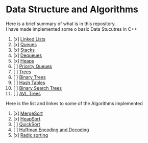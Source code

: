 Data Structure and Algorithms
=============================

Here is a brief summary of what is in this repository.  
I have made implemented some o basic Data Stucutres in C++  
1. [x] [Linked Lists](https://github.com/DaKidReturns/BS-with-DS/tree/master/LinkedList)  
2. [x] [Queues](https://github.com/DaKidReturns/BS-with-DS/tree/master/Queue)
3. [x] [Stacks](https://github.com/DaKidReturns/BS-with-DS/tree/master/Stack)
4. [x] [Dequeues](https://github.com/DaKidReturns/BS-with-DS/tree/master/Queue/Dequeue)
5. [x] [Heaps](https://github.com/DaKidReturns/BS-with-DS/tree/master/Heaps)
6. [ ] [Priority Queues]()
7. [ ] [Trees]()
8. [ ] [Binary Trees]()
9. [ ] [Hash Tables]()
10. [ ] [Binary Search Trees]()
11. [ ] [AVL Trees]()


Here is the list and linkes to some of the Algorithms implemented
1. [x] [MergeSort](https://github.com/DaKidReturns/BS-with-DS/tree/master/Algorithms/SortingAlgo/MergeSort)
2. [x] [HeapSort](https://github.com/DaKidReturns/BS-with-DS/tree/master/Algorithms/SortingAlgo/HeapSort)
3. [ ] [QuickSort]()
4. [ ] [Huffman Encoding and Decoding]()
5. [x] [Radix sorting](https://github.com/DaKidReturns/BS-with-DS/tree/master/Algorithms/SortingAlgo/RadixSort)
